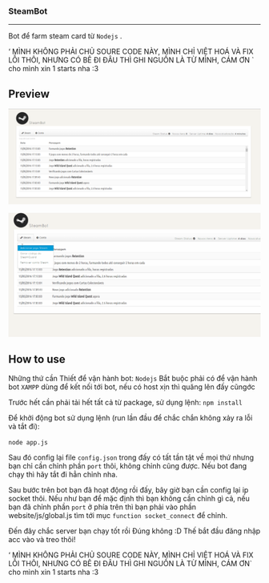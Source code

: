 ### SteamBot
-----

Bot để farm steam card từ `Nodejs` .

‘ MÌNH KHÔNG PHẢI CHỦ SOURE CODE NÀY, MÌNH CHỈ VIỆT HOÁ VÀ FIX LỖI THÔI, NHƯNG CÓ BÊ ĐI ĐÂU THÌ GHI NGUỒN LÀ TỪ MÌNH, CÁM ƠN ` cho mình xin 1 starts nha :3


## Preview

![Preview](preview/preview.png)

![Preview](preview/preview_functions.gif)


## How to use

Những thứ cần Thiết để vận hành bot:
`Nodejs` Bắt buộc phải có để vận hành bot
`XAMPP` dùng để kết nối tới bot, nếu có host xịn thì quăng lên đấy cũngớc

Trước hết cần phải tải hết tất cả từ package, sử dụng lệnh:
`npm install`

Để khởi động bot sử dụng lệnh (run lần đầu để chắc chắn không xảy ra lỗi và tắt đi):

`node app.js`

Sau đó config lại file `config.json` trong đấy có tất tần tật về mọi thứ nhưng bạn chỉ cần chỉnh phần `port` thôi, không chỉnh cũng được. Nếu bot đang chạy thì hãy tắt đi hẳn chỉnh nha.

Sau bước trên bot bạn đã hoạt động rồi đấy, bây giờ bạn cần config lại ip socket thôi. Nếu như bạn để mặc định thì bạn không cần chỉnh gì cả, nếu bạn đã chỉnh phần `port` ở phía trên thì bạn phải vào phần website/js/global.js tìm tới mục `function socket_connect` để chỉnh.

Đến đây chắc server bạn chạy tốt rồi Đúng không :D Thế bắt đầu đăng nhập acc vào và treo thôi!

 ‘ MÌNH KHÔNG PHẢI CHỦ SOURE CODE NÀY, MÌNH CHỈ VIỆT HOÁ VÀ FIX LỖI THÔI, NHƯNG CÓ BÊ ĐI ĐÂU THÌ GHI NGUỒN LÀ TỪ MÌNH, CÁM ƠN` cho mình xin 1 starts nha :3

